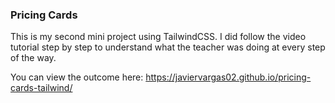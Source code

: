 ### Pricing Cards

This is my second mini project using TailwindCSS. I did follow the video tutorial step by step to understand what the teacher was doing at every step of the way.

You can view the outcome here: https://javiervargas02.github.io/pricing-cards-tailwind/
